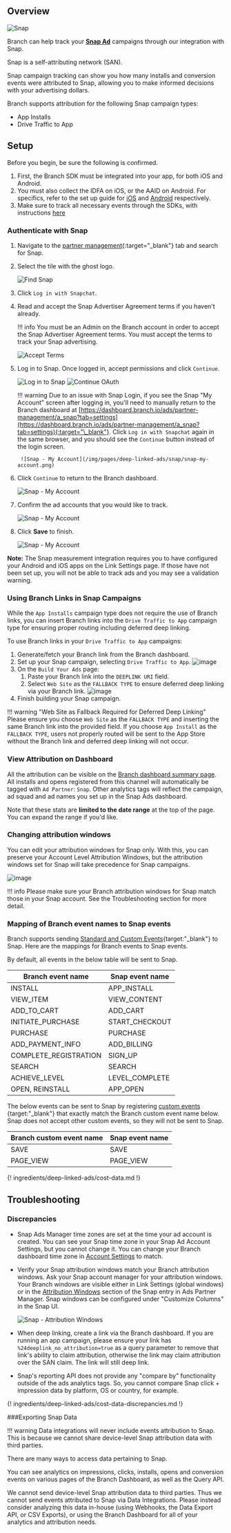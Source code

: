 ## Overview

![Snap](https://cdn.branch.io/branch-assets/ad-partner-manager/104632553691939011/Group_2-1538714318018.png)

Branch can help track your **[Snap Ad](https://forbusiness.snapchat.com/ad-products)** campaigns through our integration with Snap.

Snap is a self-attributing network (SAN).

Snap campaign tracking can show you how many installs and conversion events were attributed to Snap, allowing you to make informed decisions with your advertising dollars.

Branch supports attribution for the following Snap campaign types:
  - App Installs
  - Drive Traffic to App

## Setup

Before you begin, be sure the following is confirmed.

1. First, the Branch SDK must be integrated into your app, for both iOS and Android.
1. You must also collect the IDFA on iOS, or the AAID on Android. For specifics, refer to the set up guide for [iOS](/pages/apps/ios/#install-branch) and [Android](/pages/apps/android/#install-branch) respectively.
1. Make sure to track all necessary events through the SDKs, with instructions [here](#forward-events-to-snap)

### Authenticate with Snap

1. Navigate to the [partner management](https://dashboard.branch.io/ads/partner-management){:target="\_blank"} tab and search for Snap.
1. Select the tile with the ghost logo.

    ![Find Snap](/img/pages/deep-linked-ads/snap/find-snap.png)

1. Click `Log in with Snapchat`.
1. Read and accept the Snap Advertiser Agreement terms if you haven't already.

    !!! info
        You must be an Admin on the Branch account in order to accept the Snap Advertiser Agreement terms. You must accept the terms to track your Snap advertising.

    ![Accept Terms](/img/pages/deep-linked-ads/snap/sign-terms.png)


1. Log in to Snap. Once logged in, accept permissions and click `Continue`.

    ![Log in to Snap](/img/pages/deep-linked-ads/snap/log-in-to-snap.png)
    ![Continue OAuth](/img/pages/deep-linked-ads/snap/accept-oauth.png)

    !!! warning
        Due to an issue with Snap Login, if you see the Snap "My Account" screen after logging in, you'll need to manually return to the Branch dashboard at [https://dashboard.branch.io/ads/partner-management/a_snap?tab=settings](https://dashboard.branch.io/ads/partner-management/a_snap?tab=settings){:target="\_blank"}. Click `Log in with Snapchat` again in the same browser, and you should see the `Continue` button instead of the login screen.

        ![Snap - My Account](/img/pages/deep-linked-ads/snap/snap-my-account.png)

1. Click `Continue` to return to the Branch dashboard.

    ![Snap - My Account](/img/pages/deep-linked-ads/snap/oauth-redirect-return.png)

1. Confirm the ad accounts that you would like to track.

    ![Snap - My Account](/img/pages/deep-linked-ads/snap/snap-select-accounts.png)

1. Click **Save** to finish.

    ![Snap - My Account](/img/pages/deep-linked-ads/snap/snap-complete.png)

**Note:** The Snap measurement integration requires you to have configured your Android and iOS apps on the Link Settings page. If those have not been set up, you will not be able to track ads and you may see a validation warning.

### Using Branch Links in Snap Campaigns

While the `App Installs` campaign type does not require the use of Branch links, you can insert Branch links into the `Drive Traffic to App` campaign type for ensuring proper routing including deferred deep linking.

To use Branch links in your `Drive Traffic to App` campaigns:

1. Generate/fetch your Branch link from the Branch dashboard.
1. Set up your Snap campaign, selecting `Drive Traffic to App`.
  ![image](/img/pages/deep-linked-ads/snap/drive-traffic-to-app.png)
1. On the `Build Your Ads` page:
    1. Paste your Branch link into the `DEEPLINK URI` field.
    1. Select `Web Site` as the `FALLBACK TYPE` to ensure deferred deep linking via your Branch link.
  ![image](/img/pages/deep-linked-ads/snap/build-your-ad.png)
1. Finish building your Snap campaign.

!!! warning "Web Site as Fallback Required for Deferred Deep Linking"
    Please ensure you choose `Web Site` as the `FALLBACK TYPE` and inserting the same Branch link into the provided field.  If you choose `App Install` as the `FALLBACK TYPE`, users not properly routed will be sent to the App Store without the Branch link and deferred deep linking will not occur.

### View Attribution on Dashboard

All the attribution can be visible on the [Branch dashboard summary page](https://dashboard.branch.io/). All installs and opens registered from this channel will automatically be tagged with `Ad Partner`: `Snap`. Other analytics tags will reflect the campaign, ad squad and ad names you set up in the Snap Ads dashboard.

Note that these stats are **limited to the date range** at the top of the page. You can expand the range if you'd like.

### Changing attribution windows

You can edit your attribution windows for Snap only. With this, you can preserve your Account Level Attribution Windows, but the attribution windows set for Snap will take precedence for Snap campaigns.

   ![image](/img/pages/deep-linked-ads/branch-universal-ads/anaw_clear.png)

!!! info
      Please make sure your Branch attribution windows for Snap match those in your Snap account. See the Troubleshooting section for more detail.


### Mapping of Branch event names to Snap events

Branch supports sending [Standard and Custom Events](/pages/apps/v2event/#v2-event){target:"\_blank"} to Snap. Here are the mappings for Branch events to Snap events.

By default, all events in the below table will be sent to Snap.

| Branch event name | Snap event name
| --- | ---
| INSTALL | APP_INSTALL
| VIEW_ITEM | VIEW_CONTENT
| ADD_TO_CART | ADD_CART
| INITIATE_PURCHASE | START_CHECKOUT
| PURCHASE | PURCHASE
| ADD_PAYMENT_INFO | ADD_BILLING
| COMPLETE_REGISTRATION | SIGN_UP
| SEARCH | SEARCH
| ACHIEVE_LEVEL | LEVEL_COMPLETE
| OPEN, REINSTALL | APP_OPEN

The below events can be sent to Snap by registering [custom events ](/pages/apps/v2event/#track-custom-events){target:"\_blank"} that exactly match the Branch custom event name below. Snap does not accept other custom events, so they will not be sent to Snap.

| Branch custom event name | Snap event name
| --- | ---
| SAVE | SAVE
| PAGE_VIEW | PAGE_VIEW


{! ingredients/deep-linked-ads/cost-data.md !}

## Troubleshooting

### Discrepancies

- Snap Ads Manager time zones are set at the time your ad account is created. You can see your Snap time zone in your Snap Ad Account Settings, but you cannot change it. You can change your Branch dashboard time zone in [Account Settings](https://dashboard.branch.io/account-settings/app) to match.
- Verify your Snap attribution windows match your Branch attribution windows. Ask your Snap account manager for your attribution windows. Your Branch windows are visible either in Link Settings (global windows) or in the [Attribution Windows](https://dashboard.branch.io/ads/partner-management/a_snap?tab=attribution_windows) section of the Snap entry in Ads Partner Manager. Snap windows can be configured under "Customize Columns" in the Snap UI.

    ![Snap - Attribution Windows](/img/pages/deep-linked-ads/snap/snap-attribution-windows.png)

- When deep linking, create a link via the Branch dashboard. If you are running an app campaign, please ensure your link has `%24deeplink_no_attribution=true` as a query parameter to remove that link's ability to claim attribution, otherwise the link may claim attribution over the SAN claim. The link will still deep link.
- Snap's reporting API does not provide any "compare by" functionality outside of the ads analytics tags. So, you cannot compare Snap click + impression data by platform, OS or country, for example.

{! ingredients/deep-linked-ads/cost-data-discrepancies.md !}

###Exporting Snap Data

!!! warning
        Data integrations will never include events attribution to Snap. This is because we cannot share device-level Snap attribution data with third parties.


There are many ways to access data pertaining to Snap.

You can see analytics on impressions, clicks, installs, opens and conversion events on various pages of the Branch Dashboard, as well as the Query API.

We cannot send device-level Snap attribution data to third parties. Thus we cannot send events attributed to Snap via Data Integrations. Please instead consider analyzing this data in-house (using Webhooks, the Data Export API, or CSV Exports), or using the Branch Dashboard for all of your analytics and attribution needs.
